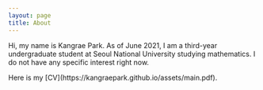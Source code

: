 ```yaml
---
layout: page
title: About
---
```


<p class="message">
  Hi, my name is Kangrae Park. As of June 2021, I am a third-year undergraduate student at Seoul National University studying mathematics. I do not have any specific interest right now.
</p>
 Here is my [CV](https://kangraepark.github.io/assets/main.pdf).

